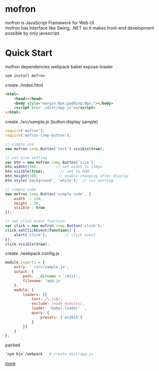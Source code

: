 # mofron

mofron is JavaScript Framework for Web UI.<br>
mofron has interface like Swing, .NET so it makes front-end development  possible by only javascript.

# Quick Start

mofron dependencies webpack babel expose-loader

```bash
npm install mofron 
```

create ./index.html

```html
<html>
    <head></head>
    <body style="margin:0px;padding:0px;"></body>
    <script src='./dist/app.js'></script>
</html>
```

create ./src/sample.js (button display sample)

```javascript
require('mofron'); 
require('mofron-comp-button');

// simple use
new mofron.comp.Button('test').visible(true); 

// set size setting
var btn = new mofron.comp.Button('size');
btn.width(150);        // set width to 150px
btn.visible(true);       // set to DOM
btn.height(30);         // enable changing after display
btn.style('background', 'white');  // css setting

// simple code
new mofron.comp.Button('simple code', {
    width  : 150,
    height : 30,
    visible : true
});

// set click event function
var click = new mofron.comp.Button('click');
click.setClickEvent(function() {
    alert('click');        // click event
});
click.visible(true);
```

create ./webpack.config.js

```javascript
module.exports = {
    entry: './src/sample.js', 
    output: {
        path: __dirname + '/dist',
        filename: 'app.js' 
    },
    module: {
        loaders: [{
            test: /\.js$/,
            exclude: /node_modules/,
            loader: 'babel-loader'  ,
            query: {
                presets: ['es2015']  
            }
        }]
    }
};
```
packed

```bash
`npm bin`/webpack   # create dist/app.js
```


[more](http://qiita.com/Ki4mTaria/items/3d2ccc1c9867ee9270bf)
